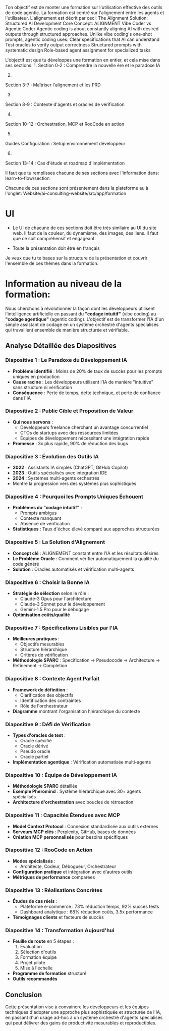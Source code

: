 Ton objectif est de monter une formation sur l'utilisation effective des outils de code agentic. La formation est centré sur l'alignement entre les agents et l'utilisateur. 
L'alignement est décrit par ceci: 
The Alignment Solution: Structured AI Development
Core Concept:
ALIGNMENT
Vibe Coder vs Agentic Coder
Agentic coding is about constantly aligning AI with desired
outputs through structured approaches.
Unlike vibe coding's one-shot prompts, agentic coding uses:
Clear specifications that AI can understand
Test oracles to verify output correctness
Structured prompts with systematic design
Role-based agent assignment for specialized tasks

L'objectif est que tu développes une formation en entier, et cela mise dans ses sections: 
1.
Section 0-2 : Comprendre la nouvelle ère et le paradoxe IA

2.
Section 3-7 : Maîtriser l'alignement et les PRD

3.
Section 8-9 : Contexte d'agents et oracles de vérification

4.
Section 10-12 : Orchestration, MCP et RooCode en action

5.
Guides Configuration : Setup environnement développeur

6.
Section 13-14 : Cas d'étude et roadmap d'implémentation

Il faut que tu remplisses chacune de ses sections avec l'information dans: learn-to-flow/section

Chacune de ces sections sont présentement dans la plateforme au à l'onglet: Website/ai-consulting-website/src/app/formation

# UI
* Le UI de chacune de ces sections doit être très similaire au UI du site web. 
Il faut de la couleur, du dynamisme, des images, des liens. Il faut que ce soit compréhensif et engageant. 

* Toute la présentation doit être en français

Je veux que tu te bases sur la structure de la présentation et couvrir l'ensemble de ces thèmes dans la formation. 

# Information au niveau de la formation: 
Nous cherchons à révolutionner la façon dont les développeurs utilisent l'intelligence artificielle en passant du **"codage intuitif"** (vibe coding) au **"codage agentique"** (agentic coding). L'objectif est de transformer l'IA d'un simple assistant de codage en un système orchestré d'agents spécialisés qui travaillent ensemble de manière structurée et vérifiable.

## Analyse Détaillée des Diapositives

### **Diapositive 1 : Le Paradoxe du Développement IA**
- **Problème identifié** : Moins de 20% de taux de succès pour les prompts uniques en production
- **Cause racine** : Les développeurs utilisent l'IA de manière "intuitive" sans structure ni vérification
- **Conséquence** : Perte de temps, dette technique, et perte de confiance dans l'IA

### **Diapositive 2 : Public Cible et Proposition de Valeur**
- **Qui nous servons** :
  - Développeurs freelance cherchant un avantage concurrentiel
  - CTOs de startups avec des ressources limitées
  - Équipes de développement nécessitant une intégration rapide
- **Promesse** : 3x plus rapide, 90% de réduction des bugs

### **Diapositive 3 : Évolution des Outils IA**
- **2022** : Assistants IA simples (ChatGPT, GitHub Copilot)
- **2023** : Outils spécialisés avec intégration IDE
- **2024** : Systèmes multi-agents orchestrés
- Montre la progression vers des systèmes plus sophistiqués

### **Diapositive 4 : Pourquoi les Prompts Uniques Échouent**
- **Problèmes du "codage intuitif"** :
  - Prompts ambigus
  - Contexte manquant
  - Absence de vérification
- **Statistiques** : Taux d'échec élevé comparé aux approches structurées

### **Diapositive 5 : La Solution d'Alignement**
- **Concept clé** : ALIGNEMENT constant entre l'IA et les résultats désirés
- **Le Problème Oracle** : Comment vérifier automatiquement la qualité du code généré
- **Solution** : Oracles automatisés et vérification multi-agents

### **Diapositive 6 : Choisir la Bonne IA**
- **Stratégie de sélection** selon le rôle :
  - Claude-3 Opus pour l'architecture
  - Claude-3 Sonnet pour le développement
  - Gemini-1.5 Pro pour le débogage
- **Optimisation coûts/qualité**

### **Diapositive 7 : Spécifications Lisibles par l'IA**
- **Meilleures pratiques** :
  - Objectifs mesurables
  - Structure hiérarchique
  - Critères de vérification
- **Méthodologie SPARC** : Specification → Pseudocode → Architecture → Refinement → Completion

### **Diapositive 8 : Contexte Agent Parfait**
- **Framework de définition** :
  - Clarification des objectifs
  - Identification des contraintes
  - Rôle de l'orchestrateur
- **Diagramme** montrant l'organisation hiérarchique du contexte

### **Diapositive 9 : Défi de Vérification**
- **Types d'oracles de test** :
  - Oracle spécifié
  - Oracle dérivé
  - Pseudo oracle
  - Oracle partiel
- **Implémentation agentique** : Vérification automatisée multi-agents

### **Diapositive 10 : Équipe de Développement IA**
- **Méthodologie SPARC** détaillée
- **Exemple Pheromind** : Système hiérarchique avec 30+ agents spécialisés
- **Architecture d'orchestration** avec boucles de rétroaction

### **Diapositive 11 : Capacités Étendues avec MCP**
- **Model Context Protocol** : Connexion standardisée aux outils externes
- **Serveurs MCP clés** : Perplexity, GitHub, bases de données
- **Création MCP personnalisés** pour besoins spécifiques

### **Diapositive 12 : RooCode en Action**
- **Modes spécialisés** :
  - Architecte, Codeur, Débogueur, Orchestrateur
- **Configuration pratique** et intégration avec d'autres outils
- **Métriques de performance** comparées

### **Diapositive 13 : Réalisations Concrètes**
- **Études de cas réels** :
  - Plateforme e-commerce : 73% réduction temps, 92% succès tests
  - Dashboard analytique : 68% réduction coûts, 3.5x performance
- **Témoignages clients** et facteurs de succès

### **Diapositive 14 : Transformation Aujourd'hui**
- **Feuille de route** en 5 étapes :
  1. Évaluation
  2. Sélection d'outils
  3. Formation équipe
  4. Projet pilote
  5. Mise à l'échelle
- **Programme de formation** structuré
- **Outils recommandés**

## Conclusion

Cette présentation vise à convaincre les développeurs et les équipes techniques d'adopter une approche plus sophistiquée et structurée de l'IA, en passant d'un usage ad-hoc à un système orchestré d'agents spécialisés qui peut délivrer des gains de productivité mesurables et reproductibles.